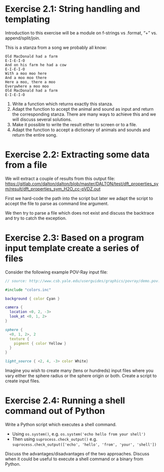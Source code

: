 

# Exercise 2.1: String handling and templating

Introduction to this exercise will be a module on f-strings vs .format, “+” vs. append/split/join.

This is a stanza from a song we probably all know:
```
Old MacDonald had a farm
E-I-E-I-O
And on his farm he had a cow
E-I-E-I-O
With a moo moo here
And a moo moo there
Here a moo, there a moo
Everywhere a moo moo
Old MacDonald had a farm
E-I-E-I-O
```

1. Write a function which returns exactly this stanza.
2. Adapt the function to accept the animal and sound as input and return the corresponding stanza. There are many ways to achieve this and we will discuss several solutions.
3. Make it possible to write the result either to screen or to a file.
4. Adapt the function to accept a dictionary of animals and sounds and return the entire song.


# Exercise 2.2: Extracting some data from a file

We will extract a couple of results from this output file: https://gitlab.com/dalton/dalton/blob/master/DALTON/test/dft_properties_sym/result/dft_properties_sym_H2O_cc-pVDZ.out

First we hard-code the path into the script but later we adapt the script to accept the file to parse as command line argument.

We then try to parse a file which does not exist and discuss the backtrace and try to catch the exception.


# Exercise 2.3: Based on a program input template create a series of files

Consider the following example POV-Ray input file:

```povray
// source: http://www.csb.yale.edu/userguides/graphics/povray/demo.pov.html

#include "colors.inc"

background { color Cyan }

camera {
  location <0, 2, -3>
  look_at <0, 1, 2>
}

sphere {
  <0, 1, 2>, 2
  texture {
    pigment { color Yellow }
  }
}

light_source { <2, 4, -3> color White}
```

Imagine you wish to create many (tens or hundreds) input files where you vary
either the sphere radius or the sphere origin or both. Create a script to
create input files.


# Exercise 2.4: Running a shell command out of Python

Write a Python script which executes a shell command.

- Using `os.system()`, e.g. `os.system('echo hello from your shell')`
- Then using `suprocess.check_output()` e.g. `suprocess.check_output(['echo', 'hello', 'from', 'your', 'shell'])`

Discuss the advantages/disadvantages of the two approaches. Discuss when it could be useful
to execute a shell command or a binary from Python.
